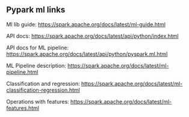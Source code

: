 ## Pypark ml links

Ml lib guide: https://spark.apache.org/docs/latest/ml-guide.html

API docs: https://spark.apache.org/docs/latest/api/python/index.html

API docs for ML pipeline: https://spark.apache.org/docs/latest/api/python/pyspark.ml.html

ML Pipeline description: https://spark.apache.org/docs/latest/ml-pipeline.html

Classification and regression: https://spark.apache.org/docs/latest/ml-classification-regression.html

Operations with features: https://spark.apache.org/docs/latest/ml-features.html